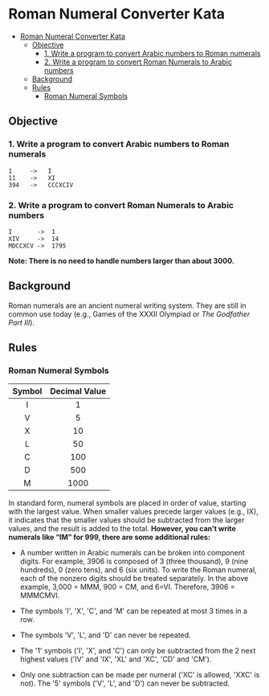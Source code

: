 # Roman Numeral Converter Kata
- [Roman Numeral Converter Kata](#roman-numeral-converter-kata)
  - [Objective](#objective)
    - [1. Write a program to convert Arabic numbers to Roman numerals](#1-write-a-program-to-convert-arabic-numbers-to-roman-numerals)
    - [2. Write a program to convert Roman Numerals to Arabic numbers](#2-write-a-program-to-convert-roman-numerals-to-arabic-numbers)
  - [Background](#background)
  - [Rules](#rules)
    - [Roman Numeral Symbols](#roman-numeral-symbols)
## Objective
### 1. Write a program to convert Arabic numbers to Roman numerals
    1     ->   I
    11    ->   XI
    394   ->   CCCXCIV
### 2. Write a program to convert Roman Numerals to Arabic numbers
    I       ->  1
    XIV     ->  14
    MDCCXCV ->  1795
**Note: There is no need to handle numbers larger than about 3000.**
## Background
Roman numerals are an ancient numeral writing system. They are still in common use today (e.g., Games of the XXXII Olympiad or *The Godfather Part III*). 
## Rules
### Roman Numeral Symbols
| Symbol | Decimal Value |
| :----: | :-----------: |
|   I    |       1       |
|   V    |       5       |
|   X    |      10       |
|   L    |      50       |
|   C    |      100      |
|   D    |      500      |
|   M    |     1000      |

In standard form, numeral symbols are placed in order of value, starting with the largest value. When smaller values precede larger values (e.g., IX), it indicates that the smaller values should be subtracted from the larger values, and the result is added to the total. **However, you can’t write numerals like “IM” for 999, there are some additional rules:**

- A number written in Arabic numerals can be broken into component digits. For example, 3906 is composed of 3 (three thousand), 9 (nine hundreds), 0 (zero tens), and 6 (six units). To write the Roman numeral, each of the nonzero digits should be treated separately. In the above example, 3,000 = MMM, 900 = CM, and 6=VI. Therefore, 3906 = MMMCMVI. 
  
- The symbols 'I', 'X', 'C', and 'M' can be repeated at most 3 times in a row. 
  
- The symbols 'V', 'L', and 'D' can never be repeated. 
  
- The '1' symbols ('I', 'X', and 'C') can only be subtracted from the 2 next highest values ('IV' and 'IX', 'XL' and 'XC', 'CD' and 'CM'). 
  
- Only one subtraction can be made per numeral ('XC' is allowed, 'XXC' is not). The '5' symbols ('V', 'L', and 'D') can never be subtracted. 

